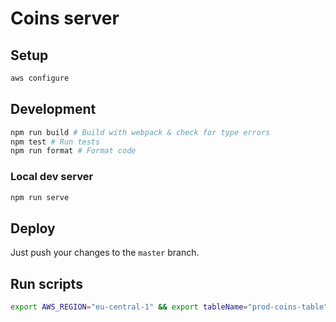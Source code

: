 # Coins server

## Setup
```bash
aws configure
```

## Development
```bash
npm run build # Build with webpack & check for type errors
npm test # Run tests
npm run format # Format code
```

### Local dev server
```bash
npm run serve
```

## Deploy
Just push your changes to the `master` branch.

## Run scripts
```bash
export AWS_REGION="eu-central-1" && export tableName="prod-coins-table" && npx ts-node src/cli/SCRIPT.ts
```
